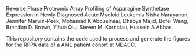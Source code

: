 Reverse Phase Proteomic Array Profiling of Asparagine Synthetase Expression in Newly Diagnosed Acute Myeloid Leukemia
Nisha Narayanan, Jennifer Marvin-Peek, Mohamad K Abouelnaaj, Dhabya Majid, Bofei Wang, Brandon D. Brown, Yihua Qiu, Steven M. Kornblau, Hussein A Abbas

This repository contains the code used to process and generate the figures for the RPPA data of a AML patient cohort at MDACC.
